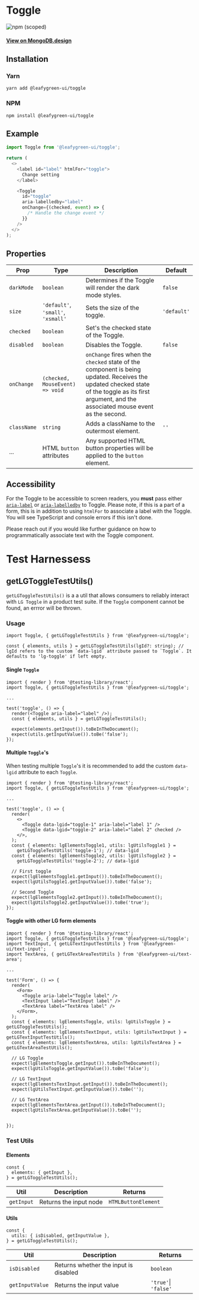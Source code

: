 # Toggle

![npm (scoped)](https://img.shields.io/npm/v/@leafygreen-ui/toggle.svg)

#### [View on MongoDB.design](https://www.mongodb.design/component/toggle/example/)

## Installation

### Yarn

```shell
yarn add @leafygreen-ui/toggle
```

### NPM

```shell
npm install @leafygreen-ui/toggle
```

## Example

```js
import Toggle from '@leafygreen-ui/toggle';

return (
  <>
    <label id="label" htmlFor="toggle">
      Change setting
    </label>

    <Toggle
      id="toggle"
      aria-labelledby="label"
      onChange={(checked, event) => {
        /* Handle the change event */
      }}
    />
  </>
);
```

## Properties

| Prop        | Type                               | Description                                                                                                                                                                                        | Default     |
| ----------- | ---------------------------------- | -------------------------------------------------------------------------------------------------------------------------------------------------------------------------------------------------- | ----------- |
| `darkMode`  | `boolean`                          | Determines if the Toggle will render the dark mode styles.                                                                                                                                         | `false`     |
| `size`      | `'default'`, `'small'`, `'xsmall'` | Sets the size of the toggle.                                                                                                                                                                       | `'default'` |
| `checked`   | `boolean`                          | Set's the checked state of the Toggle.                                                                                                                                                             |             |
| `disabled`  | `boolean`                          | Disables the Toggle.                                                                                                                                                                               | `false`     |
| `onChange`  | `(checked, MouseEvent) => void`    | `onChange` fires when the `checked` state of the component is being updated. Receives the updated checked state of the toggle as its first argument, and the associated mouse event as the second. |             |
| `className` | `string`                           | Adds a className to the outermost element.                                                                                                                                                         | `''`        |
| ...         | HTML `button` attributes           | Any supported HTML button properties will be applied to the `button` element.                                                                                                                      |             |

## Accessibility

For the Toggle to be accessible to screen readers, you **must** pass either [`aria-label`](https://developer.mozilla.org/en-US/docs/Web/Accessibility/ARIA/ARIA_Techniques/Using_the_aria-label_attribute) or [`aria-labelledby`](https://developer.mozilla.org/en-US/docs/Web/Accessibility/ARIA/ARIA_Techniques/Using_the_aria-labelledby_attribute) to Toggle. Please note, if this is a part of a form, this is in addition to using `htmlFor` to associate a label with the Toggle. You will see TypeScript and console errors if this isn't done.

Please reach out if you would like further guidance on how to programmatically associate text with the Toggle component.

# Test Harnessess

## getLGToggleTestUtils()

`getLGToggleTestUtils()` is a a util that allows consumers to reliably interact with `LG Toggle` in a product test suite. If the `Toggle` component cannot be found, an errror will be thrown.

### Usage

```tsx
import Toggle, { getLGToggleTestUtils } from '@leafygreen-ui/toggle';

const { elements, utils } = getLGToggleTestUtils(lgId?: string); // lgId refers to the custom `data-lgid` attribute passed to `Toggle`. It defaults to 'lg-toggle' if left empty.
```

#### Single `Toggle`

```tsx
import { render } from '@testing-library/react';
import Toggle, { getLGToggleTestUtils } from '@leafygreen-ui/toggle';

...

test('toggle', () => {
  render(<Toggle aria-label="label" />);
  const { elements, utils } = getLGToggleTestUtils();

  expect(elements.getInput()).toBeInTheDocument();
  expect(utils.getInputValue()).toBe('false');
});
```

#### Multiple `Toggle`'s

When testing multiple `Toggle`'s it is recommended to add the custom `data-lgid` attribute to each `Toggle`.

```tsx
import { render } from '@testing-library/react';
import Toggle, { getLGToggleTestUtils } from '@leafygreen-ui/toggle';

...

test('toggle', () => {
  render(
    <>
      <Toggle data-lgid="toggle-1" aria-label="label 1" />
      <Toggle data-lgid="toggle-2" aria-label="label 2" checked />
    </>,
  );
  const { elements: lgElementsToggle1, utils: lgUtilsToggle1 } =
    getLGToggleTestUtils('toggle-1'); // data-lgid
  const { elements: lgElementsToggle2, utils: lgUtilsToggle2 } =
    getLGToggleTestUtils('toggle-2'); // data-lgid

  // First toggle
  expect(lgElementsToggle1.getInput()).toBeInTheDocument();
  expect(lgUtilsToggle1.getInputValue()).toBe('false');

  // Second Toggle
  expect(lgElementsToggle2.getInput()).toBeInTheDocument();
  expect(lgUtilsToggle2.getInputValue()).toBe('true');
});
```

#### Toggle with other LG form elements

```tsx
import { render } from '@testing-library/react';
import Toggle, { getLGToggleTestUtils } from '@leafygreen-ui/toggle';
import TextInput, { getLGTextInputTestUtils } from '@leafygreen-ui/text-input';
import TextArea, { getLGTextAreaTestUtils } from '@leafygreen-ui/text-area';

...

test('Form', () => {
  render(
    <Form>
      <Toggle aria-label="Toggle label" />
      <TextInput label="TextInput label" />
      <TextArea label="TextArea label" />
    </Form>,
  );
  const { elements: lgElementsToggle, utils: lgUtilsToggle } = getLGToggleTestUtils();
  const { elements: lgElementsTextInput, utils: lgUtilsTextInput } = getLGTextInputTestUtils();
  const { elements: lgElementsTextArea, utils: lgUtilsTextArea } = getLGTextAreaTestUtils();

  // LG Toggle
  expect(lgElementsToggle.getInput()).toBeInTheDocument();
  expect(lgUtilsToggle.getInputValue()).toBe('false');

  // LG TextInput
  expect(lgElementsTextInput.getInput()).toBeInTheDocument();
  expect(lgUtilsTextInput.getInputValue()).toBe('');

  // LG TextArea
  expect(lgElementsTextArea.getInput()).toBeInTheDocument();
  expect(lgUtilsTextArea.getInputValue()).toBe('');


});
```

### Test Utils

#### Elements

```tsx
const {
  elements: { getInput },
} = getLGToggleTestUtils();
```

| Util       | Description            | Returns             |
| ---------- | ---------------------- | ------------------- |
| `getInput` | Returns the input node | `HTMLButtonElement` |

#### Utils

```tsx
const {
  utils: { isDisabled, getInputValue },
} = getLGToggleTestUtils();
```

| Util            | Description                           | Returns              |
| --------------- | ------------------------------------- | -------------------- |
| `isDisabled`    | Returns whether the input is disabled | `boolean`            |
| `getInputValue` | Returns the input value               | `'true'`\| `'false'` |
